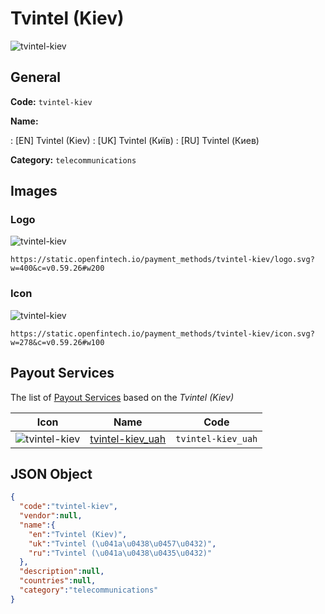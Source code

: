 
# Tvintel (Kiev) 
![tvintel-kiev](https://static.openfintech.io/payment_methods/tvintel-kiev/logo.svg?w=400&c=v0.59.26#w200)  

## General 
**Code:** `tvintel-kiev` 
 
**Name:** 
 
:	[EN] Tvintel (Kiev) 
:	[UK] Tvintel (Київ) 
:	[RU] Tvintel (Киев) 
 
**Category:** `telecommunications` 
 

## Images 

### Logo 
![tvintel-kiev](https://static.openfintech.io/payment_methods/tvintel-kiev/logo.svg?w=400&c=v0.59.26#w200)  

```
https://static.openfintech.io/payment_methods/tvintel-kiev/logo.svg?w=400&c=v0.59.26#w200
```  

### Icon 
![tvintel-kiev](https://static.openfintech.io/payment_methods/tvintel-kiev/icon.svg?w=278&c=v0.59.26#w100)  

```
https://static.openfintech.io/payment_methods/tvintel-kiev/icon.svg?w=278&c=v0.59.26#w100
```  

## Payout Services 
 
The list of [Payout Services](/payout-services/) based on the _Tvintel (Kiev)_ 

|Icon|Name|Code| 
|:---:|:---:|:---:| 
|![tvintel-kiev](https://static.openfintech.io/payout_methods/tvintel-kiev/icon.svg?w=278&c=v0.59.26#w40) |[tvintel-kiev_uah](/payout-services/tvintel-kiev_uah/)|`tvintel-kiev_uah`| 
 

## JSON Object 

```json
{
  "code":"tvintel-kiev",
  "vendor":null,
  "name":{
    "en":"Tvintel (Kiev)",
    "uk":"Tvintel (\u041a\u0438\u0457\u0432)",
    "ru":"Tvintel (\u041a\u0438\u0435\u0432)"
  },
  "description":null,
  "countries":null,
  "category":"telecommunications"
}
```  

